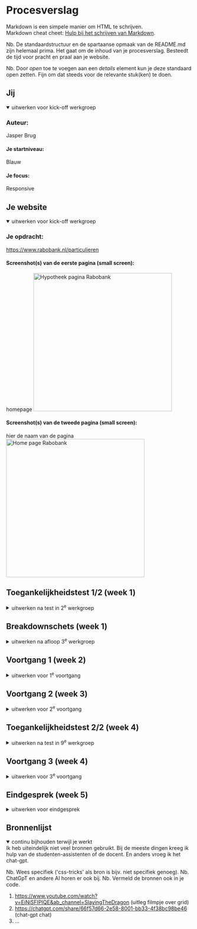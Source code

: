 # Procesverslag
Markdown is een simpele manier om HTML te schrijven.  
Markdown cheat cheet: [Hulp bij het schrijven van Markdown](https://github.com/adam-p/markdown-here/wiki/Markdown-Cheatsheet).

Nb. De standaardstructuur en de spartaanse opmaak van de README.md zijn helemaal prima. Het gaat om de inhoud van je procesverslag. Besteedt de tijd voor pracht en praal aan je website.

Nb. Door *open* toe te voegen aan een *details* element kun je deze standaard open zetten. Fijn om dat steeds voor de relevante stuk(ken) te doen.





## Jij

<details open>
  <summary>uitwerken voor kick-off werkgroep</summary>

  ### Auteur:
  Jasper Brug

  #### Je startniveau:
  Blauw

  #### Je focus:

 Responsive
</details>





## Je website

<details open>
  <summary>uitwerken voor kick-off werkgroep</summary>

  ### Je opdracht:
  https://www.rabobank.nl/particulieren


  #### Screenshot(s) van de eerste pagina (small screen): 
  homepage 
  <img src="images/HypotheekRabo.png" width="375px" alt="Hypotheek pagina Rabobank">

  #### Screenshot(s) van de tweede pagina (small screen):
  hier de naam van de pagina  
  <img src="images/screenshotHomepage.png" width="375px" alt="Home page Rabobank">
 
</details>



## Toegankelijkheidstest 1/2 (week 1)

<details>
  <summary>uitwerken na test in 2<sup>e</sup> werkgroep</summary>

  ### Bevindingen
  Lijst met je bevindingen die in de test naar voren kwamen:
1.	Pagina’s van hamburgermenu’s werken niet als je er overheen hovert.
2.	De screenreader legt heel genuanceerd uit wat de knop doet als je erop klikt en wat je kan doen als je weg wilt (soms te genuanceerd). 
3.	De screenreader praat relatief snel. 
4.	De screenreader vertelt niet op welke je pagina zit. Hij zegt dat je je op een groep bevind in webmateriaal. 
5. De screenreader vertelt ook niet vaak wat voor element het is. 

<img src="readme-images/toegankelijkheidstest/toegankelijkheidstest_foto_5.png" width="375px" alt="toegankelijkheidstest foto 5">
<img src="readme-images/toegankelijkheidstest/toegankelijkheidstest_foto_4.png" width="375px" alt="toegankelijkheidstest foto 4">
<img src="readme-images/toegankelijkheidstest/toegankelijkheidstest_foto_3.png" width="375px" alt="toegankelijkheidstest foto 3">
<img src="readme-images/toegankelijkheidstest/toegankelijkheidstest_foto_2.png" width="375px" alt="toegankelijkheidstest foto 2">
<img src="readme-images/toegankelijkheidstest/toegankelijkheidstest_foto_1.png" width="375px" alt="toegankelijkheidstest foto 1">


</details>



## Breakdownschets (week 1)

<details>
  <summary>uitwerken na afloop 3<sup>e</sup> werkgroep</summary>

  ### de hele pagina: 
  <img src="images/homepage_breakdown.jpg" width="375px" alt="breakdown van de hele pagina">

  <img src="images/hypotheek_breakdown.jpg" width="375px" alt="breakdown van de hele pagina">

  ### dynamisch deel (bijv menu): 
  <img src="readme-images/breakdown-schets-dynamisch.jpg" width="375px" alt="breakdown van een dynamisch deel">

  ### wellicht nog een dynamisch deel (bijv filter): 
  <img src="readme-images/dummy-plaatje.jpg" width="375px" alt="breakdown van nog een dynamisch deel">

</details>





## Voortgang 1 (week 2)

<details>
  <summary>uitwerken voor 1<sup>e</sup> voortgang</summary>

  ### Stand van zaken
  Ik had bij het eerste voortgangsgesprek alleen nog maar mijn html af. Hierdoor had ik nog niet zoveel vragen over
  de opdracht. Ik kreeg wel al een paar goede tips. Bijvoorbeeld dat het handig is om met properties te werken.


  ### Agenda voor meeting
  samen met je groepje opstellen

  | student 1      | student 2          | student 3    | student 4        |
  | ---            | ---                | ---          | ---              |
  | dit bespreken  | en dit             | en ik dit    | en dan ik dat    |
  | en dat ook nog | dit als er tijd is | nog een punt | dit wil ik zeker |
  | ...            | ...                | ...          | ...              |
bespreken: hiërarchie html.
nog doen: beginnetje maken aan css.


  ### Verslag van meeting
  hier na afloop snel de uitkomsten van de meeting vastleggen

  - De html pagina was over het algemeen prima. Wel nog even goed kijken of alles semantisch is.
  - Werk met properties.
  - Tempo ietsjes opvoeren. 
  - ...

</details>





## Voortgang 2 (week 3)

<details>
  <summary>uitwerken voor 2<sup>e</sup> voortgang</summary>

  ### Stand van zaken
  Ik was al best ver met de vormgeving, alleen zag alles er alleen goed uit op de telefoon. oftewel niks was nog responsive.  Dus hier had ik nog wel wat vragen over.


  ### Agenda voor meeting
  samen met je groepje opstellen

  | student 1      | student 2          | student 3    | student 4        |
  | ---            | ---                | ---          | ---              |
  | dit bespreken  | en dit             | en ik dit    | en dan ik dat    |
  | en dat ook nog | dit als er tijd is | nog een punt | dit wil ik zeker |
  | ...            | ...                | ...          | ...              |


  ### Verslag van meeting
  hier na afloop snel de uitkomsten van de meeting vastleggen

  - Werk met 'grid' en 'flexbox'. Kijk vooral ook nog terug naar de lesopdrachten.
  - Werk met media queries, zodat je de vormgeving kan aanpassen als het scherm veranderd van grootte. Op DLO
  staat hier nog een uitleg video van. 
  - Kortom ik kreeg vooral de tips om terug te kijken naar de lesopdrachten.
- ...

</details>





## Toegankelijkheidstest 2/2 (week 4)

<details>
  <summary>uitwerken na test in 9<sup>e</sup> werkgroep</summary>

  ### Bevindingen
  Lijst met je bevindingen die in de test naar voren kwamen (geef ook aan wat er verbeterd is):

  1. Doordat ik zowat alle elementen ook heb aangegeven als die elementen, kan de screenreader
  goed duidelijk maken wat er staat. 
  2. de HTML was nog niet helemaal gevalideert. 
  3. De content is nu wel bijna op alle schermen te goed te lezen en te begrijpen.
  4. alle plaatjes hebben een 'alt' tekstje, waardoor de screenreader dat goed kon uitleggen.
  

</details>





## Voortgang 3 (week 4)

<details>
  <summary>uitwerken voor 3<sup>e</sup> voortgang</summary>

  ### Stand van zaken
  Voor mijn gevoel liep ik nog best achter. Ik had dan ook best wel veel vragen.


  ### Agenda voor meeting
  samen met je groepje opstellen

  | student 1      | student 2          | student 3    | student 4        |
  | ---            | ---                | ---          | ---              |
  | dit bespreken  | en dit             | en ik dit    | en dan ik dat    |
  | en dat ook nog | dit als er tijd is | nog een punt | dit wil ik zeker |
  | ...            | ...                | ...          | ...              |


  ### Verslag van meeting
  hier na afloop snel de uitkomsten van de meeting vastleggen

  - korte uitleg over hoe ik grid makkelijk kan toepassen voor het positioneren van de content. Dit was echt wat ik nodig had om de website af te maken. 
  - micro-interactie check. 
  - 
  - ...

</details>





## Eindgesprek (week 5)

<details>
  <summary>uitwerken voor eindgesprek</summary>

  ### Je uitkomst - karakteristiek screenshots:
  Ik heb twee pagina's van de Rabobank website nagemaakt. De homepagina en de pagina over hypotheken. Ik heb deze pagina's zoveel mogelijk responsive proberen te maken, om zo eigenlijk te website beter te maken. Over het algemeen 
  ben ik best tevreden over wat ik heb neergezet. Aan het begin van deze opdracht was ik eigenlijk nog helemaal blanco 
  qua kennis van html, css en javascript. Ik had natuurlijk vorig jaar al het een ander gedaan, maar dat waren eigenlijk allemaal best kleine opdrachtjes vergeleken met dit project. Verder vond ik het wel een moeilijke opdracht. Ik merkte echt dat ik veel vragen moest stellen om verder te komen, want in mijn eentje kwam ik er meestal niet uit. Hierdoor heb ik ook niet alles af kunnen krijgen als hoe ik het wilde hebben. Al met al vond ik het wel een leuk leertraject, en ben ik benieuwd wanneer ik deze nieuwe kennis en vaardigheden weer mag inzetten.


  ### Dit ging goed/Heb ik geleerd: 
  Een van de de dingen die echt belangrijk waren om mijn website responsive te maken, was toch wel het gebruik maken van 'grid'. Ik had vorig jaar eigenlijk alleen nog maar met flexbox gewerkt, en zag er eigenlijk best wel tegenop om grid te gebruiken. Maar ik kwam er uiteindelijk achter dat Grid harstikke handig is als je wil dat je content op elk soort scherm er goed en duidelijk uit ziet. 

  <img src="readme-images/grid-schreenshot1.png" width="375px" alt="grid screenshot">
  <img src="readme-images/grid-screenshot2.png" width="375px" alt="grid screenshot">
  <img src="readme-images/css-grid-screenshot.png" width="375px" alt="css grid screenshot">

  Verder had ik ook geleerd dat je inplaats van het handmatig opschrijven van de grid columnen en rows, dit ook kan aanroepen met een kortere regel die eigenlijk ook beter werkt.

  grid-template-columns: repeat(auto-fit, minmax(300px,1fr));

  Door deze regel schaalt het grid automatisch op basis van hoe groot het element is op de voledige breedte. Hierdoor hoefte je zelf ook niet veel na te denken en zag het er ook professioneel uit. 

  Als laatste waren de media queries ook een gamechanger voor mij. Aan het begin van dit project wist ik nog niet wat het was, omdat ik er nog niet eerder mee had gewerkt. Maar dit was echt top voor het aanpassen van de vormgeving als het scherm van grootte veranderd. 

  <img src="readme-images/screenshot-mediaqueries.png" width="375px" alt="screenshot media queries">


  ### Dit was lastig/Is niet gelukt:
  Helaas waren er ook een aantal dingen die ik lastig vond of die niet gelukt zijn. 
  Om te beginnen de grootste fout van de pagina's. 

  Dit is bij het stukje 'actueel' van de homepage, en het gaat om die drie collage afbeeldingen met tekst. Als eerste kreeg ik het niet voor mekaar om ze mooi mee te schalen met de grootte van het scherm. En als tweede wilde ik dat als je op mobiel formaat kijkt, dat de afbeeldingen kleiner worden en onder elkaar gaan staan met aan de rechter kant tekst. Maar vooral dat laaste lukte niet. Ik heb tot het laaste moment nog ermee gepuzzeld, maar elke verandering die ik maakte, maakte het nog lelijker en onduidelijker. Dus hier heb ik helaas mijn verlies moet pakken.
  <img src="readme-images/fout-actueel-screenshot1.png" width="375px" alt="fout actueel">
  <img src="readme-images/fout-actueel-screenshot2.png" width="375px" alt="fout actueel"> 

  Nog een ding wat niet ik niet snapte en dus ook niet goed ging, waren de list-items van de socialmedia icons. Ze waren namelijk onnodig lang in de hoogte waardoor ze veel ruimte in beslag namen.
  <img src="readme-images/screenshot-socials.png" width="375px" alt="social media icons">

  Een ander ding wat ik ook niet snapte, was het gebruik maken van 'position: fixed'. Er was namelijk een icon waarvan ik dat wilde hebben. Alleen als ik die regel toepaste verdween die gewoon. De docent had hier nog wat over gezegd, alleen dat was ik vergeten helaas.
  <img src="readme-images/comment-icon-fout.png" width="375px" alt="screenshot comment icon">

  Als laaste waren er nog een aantal kleine dingen waar ik helaas niet aan toe gekomen ben om het op te lossen.
  Ik had namelijk nog meer willen werken met hover en focus functies, om de website nog gebruikersvriendelijker te maken en dus meer 'responsive'. Ook zien een aantal dingen er niet helemaal netjes uit op de pagina, dus daar had ik eigenlijk ook nog wat meer mee willen klooien. Over het algemeen vind ik toch dat ik vaak iets te laks ben geweest. Ik dacht vaak dat ik veel dingen zelf wel kon oplossen, waardoor ik heel lang bezig was met een klein ding. Hierdoor heb ik best wel tijd verloren. Kortom, voor de volgende keer zal ik meer vragen stellen en realistisch blijven nadenken over of ik iets wel of niet kan.  



  
</details>





## Bronnenlijst

<details open>
  <summary>continu bijhouden terwijl je werkt</summary>
  Ik heb uiteindelijk niet veel bronnen gebruikt. Bij de meeste dingen kreeg ik hulp van de studenten-assistenten of de docent. En anders vroeg ik het chat-gpt.

  Nb. Wees specifiek ('css-tricks' als bron is bijv. niet specifiek genoeg). 
  Nb. ChatGpT en andere AI horen er ook bij.
  Nb. Vermeld de bronnen ook in je code.

  1. https://www.youtube.com/watch?v=EiNiSFIPIQE&ab_channel=SlayingTheDragon
    (uitleg filmpje over grid)
  2. https://chatgpt.com/share/66f57d66-2e58-8001-bb33-4f38bc98be46
    (chat-gpt chat)
  3. ...

</details>